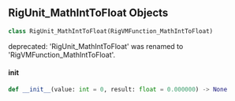 ## RigUnit_MathIntToFloat Objects

```python
class RigUnit_MathIntToFloat(RigVMFunction_MathIntToFloat)
```

deprecated: 'RigUnit_MathIntToFloat' was renamed to 'RigVMFunction_MathIntToFloat'.

<a id="unreal.RigUnit_MathIntToFloat.__init__"></a>

#### __init__

```python
def __init__(value: int = 0, result: float = 0.000000) -> None
```

<a id="unreal.RigVMFunction_MathIntToDouble"></a>